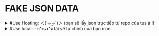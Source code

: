 # FAKE JSON DATA

</details>
<details lose="" align="left">
  <summary>  
  #Use Hosting: ＜(´⌯  ̫⌯`)＞ (bạn sẽ lấy json trực tiếp từ repo của tus á !)
  </summary>
  
Get json: [click here🐸](https://rudeusmsk.github.io/JsonServer_FakeAPI/JsonServer/db.json)
</details> 
<details lose="" align="left">
  <summary>
  #Use local: -⁠ ฅ^•ﻌ•^ฅ tải về tự chỉnh của bạn moe.
  </summary>
    
  ## How to use:
    
1. download src code [here](https://github.com/rudeusMSK/JsonServer_FakeAPI/) or You can learn more [here](https://www.npmjs.com/package/json-server).
2. open terminal: pass it to JSON Server CLI :

``` JavaScript
npx json-server db.json
```
3. Open Browser:
If you see the following code:
``` JavaScript
JSON Server started on PORT :3000
Press CTRL-C to stop
Watching db.json...

( ˶ˆ ᗜ ˆ˵ )

Index:
http://localhost:3000/

Static files:
Serving ./public directory if it exists

Endpoints:
http://localhost:3000/Account
http://localhost:3000/Category
http://localhost:3000/SubCategory
http://localhost:3000/Product
http://localhost:3000/Favourite
```
Then open your browser and go to this address: `http://localhost:3000`

![image](https://github.com/rudeusMSK/JsonServer_FakeAPI/assets/160387470/47c2e540-573c-404b-8526-9cdcaada43e6)


## How to disable:

terminal: `Ctrl` + `C`

## How to CRUD:
Demo 1 Only -⁠ ＜(´⌯  ̫⌯`)＞:
1. Get Product by id: `http://localhost:3000/Product` + `?ProductID=1`
``` http
  http://localhost:3000/Product?ProductID=1
```
Show more [here ara ara](https://www.npmjs.com/package/json-server?activeTab=readme)
</details> 

